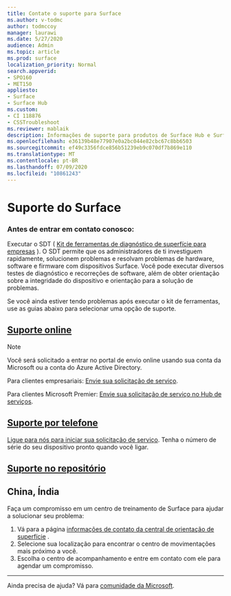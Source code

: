 ```yaml
---
title: Contate o suporte para Surface
ms.author: v-todmc
author: todmccoy
manager: laurawi
ms.date: 5/27/2020
audience: Admin
ms.topic: article
ms.prod: surface
localization_priority: Normal
search.appverid:
- SPO160
- MET150
appliesto:
- Surface
- Surface Hub
ms.custom:
- CI 118876
- CSSTroubleshoot
ms.reviewer: mablaik
description: Informações de suporte para produtos de Surface Hub e Surface Hub da Microsoft.
ms.openlocfilehash: e36139b48e77907e0a2bc044e82cbc67c8bb6503
ms.sourcegitcommit: ef49c3356fdce856b51239eb9c070df7b869e110
ms.translationtype: MT
ms.contentlocale: pt-BR
ms.lasthandoff: 07/09/2020
ms.locfileid: "10861243"
---
```

# Suporte do Surface

### Antes de entrar em contato conosco:  

Executar o SDT ( [Kit de ferramentas de diagnóstico de superfície para empresas](https://docs.microsoft.com/surface/surface-diagnostic-toolkit-business) ). O SDT permite que os administradores de ti investiguem rapidamente, solucionem problemas e resolvam problemas de hardware, software e firmware com dispositivos Surface. Você pode executar diversos testes de diagnóstico e recorreções de software, além de obter orientação sobre a integridade do dispositivo e orientação para a solução de problemas. 

Se você ainda estiver tendo problemas após executar o kit de ferramentas, use as guias abaixo para selecionar uma opção de suporte.

## [Suporte online](#tab/online)

> [!NOTE]
> Você será solicitado a entrar no portal de envio online usando sua conta da Microsoft ou a conta do Azure Active Directory.  

Para clientes empresariais: [Envie sua solicitação de serviço](https://support.microsoft.com/supportforbusiness/productselection?sapid=d383b26c-f150-6220-8f1b-e8aa325d9727). 

Para clientes Microsoft Premier: [Envie sua solicitação de serviço no Hub de serviços](https://serviceshub.microsoft.com/support/contactsupport). 

 
## [Suporte por telefone](#tab/phone)

[Ligue para nós para iniciar sua solicitação de serviço](https://support.microsoft.com/help/4051701/global-customer-service-phone-numbers). Tenha o número de série do seu dispositivo pronto quando você ligar. 

## [Suporte no repositório](#tab/instore)

## China, Índia

Faça um compromisso em um centro de treinamento de Surface para ajudar a solucionar seu problema:

1. Vá para a página [informações de contato da central de orientação de superfície](https://support.microsoft.com/help/4498593/find-surface-walk-in-center-contact-information) . 
2. Selecione sua localização para encontrar o centro de movimentações mais próximo a você.  
3. Escolha o centro de acompanhamento e entre em contato com ele para agendar um compromisso.


---

Ainda precisa de ajuda? Vá para [comunidade da Microsoft](https://answers.microsoft.com/).
